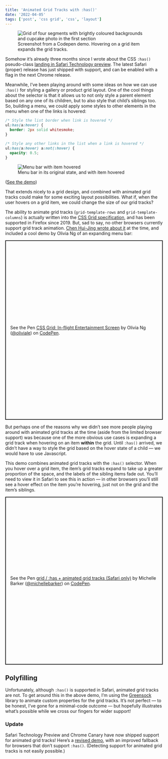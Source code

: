 ```yaml
---
title: 'Animated Grid Tracks with :has()'
date: '2022-04-05'
tags: ['post', 'css grid', 'css', 'layout']
---
```


<figure>
  <img src="/animated-grid-tracks-with-has-02.jpg" alt="Grid of four segments with brightly coloured backgrounds and cupcake photo in the first section">
  <figcaption>Screenshot from a Codepen demo. Hovering on a grid item expands the grid tracks.</figcaption>
</figure>

Somehow it’s already three months since I wrote about the CSS `:has()` pseudo-class [landing in Safari Technology preview](/has-has-landed-in-safari/). The latest Safari (proper) release has just shipped with support, and can be enabled with a flag in the next Chrome release.

Meanwhile, I’ve been playing around with some ideas on how we can use `:has()` for styling a gallery or product grid layout. One of the cool things about the selector is that it allows us to not only style a parent element based on any one of its children, but to also style that child’s siblings too. So, building a menu, we could apply some styles to other elements in the menu when one of the links is hovered:

```css
/* Style the list border when link is hovered */
ul:has(a:hover) {
  border: 2px solid whitesmoke;
}

/* Style any other links in the list when a link is hovered */
ul:has(a:hover) a:not(:hover) {
  opacity: 0.5;
}
```

<figure>
  <img src="/animated-grid-tracks-with-has-01.jpg" alt="Menu bar with item hovered">
  <figcaption>Menu bar in its original state, and with item hovered</figcaption>
</figure>

([See the demo](https://codepen.io/michellebarker/pen/GRyQZWZ))

That extends nicely to a grid design, and combined with animated grid tracks could make for some exciting layout possibilities. What if, when the user hovers on a grid item, we could change the size of our grid tracks?

The ability to animate grid tracks (`grid-template-rows` and `grid-template-columns`) is actually written into the [CSS Grid specification](https://www.w3.org/TR/css-grid-1/), and has been supported in Firefox since 2019. But, sad to say, no other browsers currently support grid track animation. [Chen Hui-Jing wrote about it](https://blog.bitsrc.io/animating-css-grid-rows-and-columns-4b3b0997d06a) at the time, and included a cool demo by Olivia Ng of an expanding menu bar:

<p class="codepen" data-height="573" data-default-tab="result" data-slug-hash="LvKdRP" data-user="oliviale" style="height: 573px; box-sizing: border-box; display: flex; align-items: center; justify-content: center; border: 2px solid; margin: 1em 0; padding: 1em;">
  <span>See the Pen <a href="https://codepen.io/oliviale/pen/LvKdRP">
  CSS Grid: In-flight Entertainment Screen</a> by Olivia Ng (<a href="https://codepen.io/oliviale">@oliviale</a>)
  on <a href="https://codepen.io">CodePen</a>.</span>
</p>
<script async src="https://cpwebassets.codepen.io/assets/embed/ei.js"></script>

But perhaps one of the reasons why we didn’t see more people playing around with animated grid tracks at the time (aside from the limited browser support) was because one of the more obvious use cases is expanding a grid track when hovering on an item **within** the grid. Until `:has()` arrived, we didn’t have a way to style the grid based on the hover state of a child — we would have to use Javascript.

This demo combines animated grid tracks with the `:has()` selector. When you hover over a grid item, the item’s grid tracks expand to take up a greater proportion of the space, and the labels of the sibling items fade out. You’ll need to view it in Safari to see this in action — in other browsers you’ll still see a hover effect on the item you’re hovering, just not on the grid and the item’s siblings.

<p class="codepen" data-height="536" data-default-tab="result" data-slug-hash="vYpdEgQ" data-user="michellebarker" style="height: 536px; box-sizing: border-box; display: flex; align-items: center; justify-content: center; border: 2px solid; margin: 1em 0; padding: 1em;">
  <span>See the Pen <a href="https://codepen.io/michellebarker/pen/vYpdEgQ">
  grid / :has + animated grid tracks (Safari only)</a> by Michelle Barker (<a href="https://codepen.io/michellebarker">@michellebarker</a>)
  on <a href="https://codepen.io">CodePen</a>.</span>
</p>
<script async src="https://cpwebassets.codepen.io/assets/embed/ei.js"></script>

## Polyfilling

Unfortunately, although `:has()` is supported in Safari, animated grid tracks are not. To get around this in the above demo, I’m using the [Greensock](https://greensock.com/) library to animate custom properties for the grid tracks. It’s not perfect — to be honest, I’ve gone for a minimal-code outcome — but hopefully illustrates what’s possible while we cross our fingers for wider support!

<aside>
<h3>Update</h3>
<p>Safari Technology Preview and Chrome Canary have now shipped support for animated grid tracks! Here’s a <a href="https://codepen.io/michellebarker/pen/vYRVbQX">revised demo</a>, with an improved fallback for browsers that don’t support <code>:has()</code>. (Detecting support for animated grid tracks is not easily possible.)</p>
</aside>
